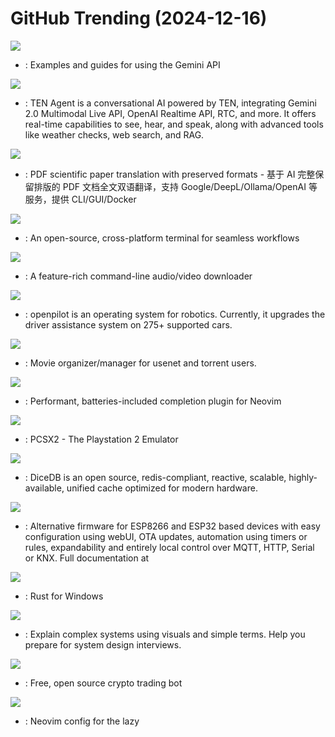 # GitHub Trending (2024-12-16)

![](https://img.shields.io/badge/Jupyter%20Notebook-New%20620-green?style=flat-square&logo=appveyor)
- [](https://github.comundefined): Examples and guides for using the Gemini API

![](https://img.shields.io/badge/Python-New%20355-green?style=flat-square&logo=appveyor)
- [](https://github.comundefined): TEN Agent is a conversational AI powered by TEN, integrating Gemini 2.0 Multimodal Live API, OpenAI Realtime API, RTC, and more. It offers real-time capabilities to see, hear, and speak, along with advanced tools like weather checks, web search, and RAG.

![](https://img.shields.io/badge/Python-New%201-green?style=flat-square&logo=appveyor)
- [](https://github.comundefined): PDF scientific paper translation with preserved formats - 基于 AI 完整保留排版的 PDF 文档全文双语翻译，支持 Google/DeepL/Ollama/OpenAI 等服务，提供 CLI/GUI/Docker

![](https://img.shields.io/badge/TypeScript-New%20337-green?style=flat-square&logo=appveyor)
- [](https://github.comundefined): An open-source, cross-platform terminal for seamless workflows

![](https://img.shields.io/badge/Python-New%20319-green?style=flat-square&logo=appveyor)
- [](https://github.comundefined): A feature-rich command-line audio/video downloader

![](https://img.shields.io/badge/Python-New%20116-green?style=flat-square&logo=appveyor)
- [](https://github.comundefined): openpilot is an operating system for robotics. Currently, it upgrades the driver assistance system on 275+ supported cars.

![](https://img.shields.io/badge/C%23-New%2014-green?style=flat-square&logo=appveyor)
- [](https://github.comundefined): Movie organizer/manager for usenet and torrent users.

![](https://img.shields.io/badge/Lua-New%20140-green?style=flat-square&logo=appveyor)
- [](https://github.comundefined): Performant, batteries-included completion plugin for Neovim

![](https://img.shields.io/badge/C%2B%2B-New%2041-green?style=flat-square&logo=appveyor)
- [](https://github.comundefined): PCSX2 - The Playstation 2 Emulator

![](https://img.shields.io/badge/Go-New%20157-green?style=flat-square&logo=appveyor)
- [](https://github.comundefined): DiceDB is an open source, redis-compliant, reactive, scalable, highly-available, unified cache optimized for modern hardware.

![](https://img.shields.io/badge/C-New%206-green?style=flat-square&logo=appveyor)
- [](https://github.comundefined): Alternative firmware for ESP8266 and ESP32 based devices with easy configuration using webUI, OTA updates, automation using timers or rules, expandability and entirely local control over MQTT, HTTP, Serial or KNX. Full documentation at

![](https://img.shields.io/badge/Rust-New%20138-green?style=flat-square&logo=appveyor)
- [](https://github.comundefined): Rust for Windows

![](https://img.shields.io/badge/none-New%20525-green?style=flat-square&logo=appveyor)
- [](https://github.comundefined): Explain complex systems using visuals and simple terms. Help you prepare for system design interviews.

![](https://img.shields.io/badge/Python-New%20119-green?style=flat-square&logo=appveyor)
- [](https://github.comundefined): Free, open source crypto trading bot

![](https://img.shields.io/badge/Lua-New%20135-green?style=flat-square&logo=appveyor)
- [](https://github.comundefined): Neovim config for the lazy

